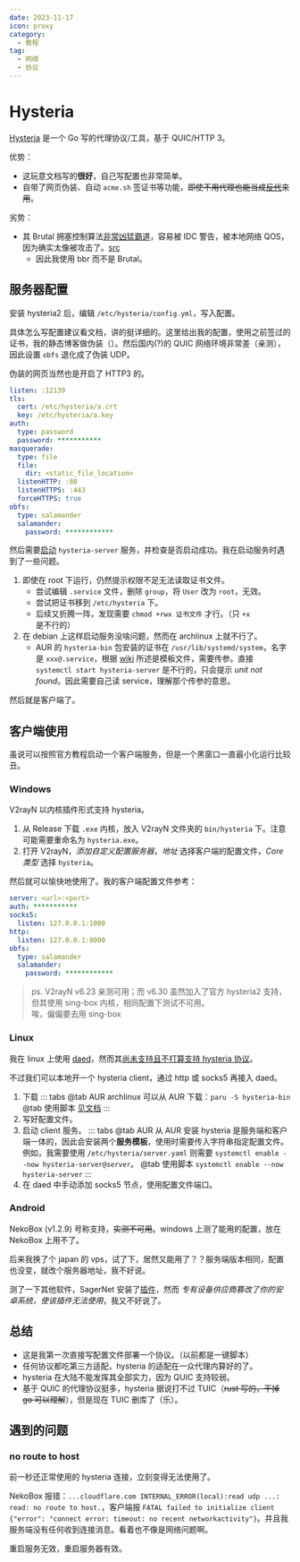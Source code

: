 ```yaml
---
date: 2023-11-17
icon: proxy
category:
  - 教程
tag:
  - 网络
  - 协议
---
```


# Hysteria

[Hysteria](https://v2.hysteria.network/zh/) 是一个 Go 写的代理协议/工具，基于 QUIC/HTTP 3。

优势：

- 这玩意文档写的**很好**，自己写配置也非常简单。
- 自带了网页伪装、自动 `acme.sh` 签证书等功能，~~即使不用代理也能当成[反代](../reverse_proxy.md)来用~~。

劣势：

- 其 Brutal 拥塞控制算法[非常凶猛霸道](https://v2.hysteria.network/zh/docs/misc/Hysteria-Brutal/#q-hysteria_1)，容易被 IDC 警告，被本地网络 QOS，因为确实太像被攻击了。[src](https://www.youtube.com/watch?v=kTYfclAzy38)
  - 因此我使用 bbr 而不是 Brutal。

## 服务器配置

安装 hysteria2 后，编辑 `/etc/hysteria/config.yml`，写入配置。

具体怎么写配置建议看文档，讲的挺详细的。这里给出我的配置，使用之前签过的证书，我的静态博客做伪装（）。然后国内(?)的 QUIC 网络环境非常差（亲测），因此设置 `obfs` 退化成了伪装 UDP。

伪装的网页当然也是开启了 HTTP3 的。

```yml
listen: :12139
tls:
  cert: /etc/hysteria/a.crt
  key: /etc/hysteria/a.key
auth:
  type: password
  password: ***********
masquerade:
  type: file
  file:
    dir: <static_file_location>
  listenHTTP: :80
  listenHTTPS: :443
  forceHTTPS: true
obfs:
  type: salamander
  salamander:
    password: ************
```

然后需要[启动](../linux/basic.md#服务) `hysteria-server` 服务，并检查是否启动成功。我在启动服务时遇到了一些问题。

1. 即使在 root 下运行，仍然提示权限不足无法读取证书文件。
   - 尝试编辑 `.service` 文件，删除 `group`，将 `User` 改为 `root`，无效。
   - 尝试把证书移到 `/etc/hysteria` 下。
   - 后续又折腾一阵，发现需要 `chmod +rwx 证书文件` 才行。（只 `+x` 是不行的）
2. 在 debian 上这样启动服务没啥问题，然而在 archlinux 上就不行了。
   - AUR 的 `hysteria-bin` 包安装的证书在 `/usr/lib/systemd/system`，名字是 `xxx@.service`，根据 [wiki](https://wiki.archlinux.org/title/systemd#Using_units) 所述是模板文件，需要传参。直接 `systemctl start hysteria-server` 是不行的，只会提示 _unit not found_。因此需要自己读 service，理解那个传参的意思。

然后就是客户端了。

## 客户端使用

虽说可以按照官方教程启动一个客户端服务，但是一个黑窗口一直最小化运行比较丑。

### Windows

V2rayN 以内核插件形式支持 hysteria。

1. 从 Release 下载 `.exe` 内核，放入 V2rayN 文件夹的 `bin/hysteria` 下。注意可能需要重命名为 `hysteria.exe`。
2. 打开 V2rayN，_添加自定义配置服务器_，_地址_ 选择客户端的配置文件，_Core 类型_ 选择 `hysteria`。

然后就可以愉快地使用了。我的客户端配置文件参考：

```yml
server: <url>:<port>
auth: ***********
socks5:
  listen: 127.0.0.1:1080
http:
  listen: 127.0.0.1:8000
obfs:
  type: salamander
  salamander:
    password: ************
```

> ps. V2rayN v6.23 亲测可用；而 v6.30 虽然加入了官方 hysteria2 支持，但其使用 sing-box 内核，相同配置下测试不可用。  
> 唉，偏偏要去用 sing-box

### Linux

我在 linux 上使用 [daed](./proxy_software.md#daed)，然而其[尚未支持且不打算支持 hysteria 协议](https://github.com/daeuniverse/dae/issues/48)。

不过我们可以本地开一个 hysteria client，通过 http 或 socks5 再接入 daed。

1. 下载
   ::: tabs
   @tab AUR
   archlinux 可以从 AUR 下载：`paru -S hysteria-bin`
   @tab 使用脚本
   [见文档](https://v2.hysteria.network/zh/docs/getting-started/Installation/#linux)
   :::
2. 写好配置文件。
3. 启动 client 服务。
   ::: tabs
   @tab AUR
   从 AUR 安装 hysteria 是服务端和客户端一体的，因此会安装两个**服务模板**，使用时需要传入字符串指定配置文件。例如，我需要使用 `/etc/hysteria/server.yaml` 则需要 `systemctl enable --now hysteria-server@server`。
   @tab 使用脚本
   `systemctl enable --now hysteria-server`
   :::
4. 在 daed 中手动添加 socks5 节点，使用配置文件端口。

### Android

NekoBox (v1.2.9) 号称支持，~~实测不可用~~。windows 上测了能用的配置，放在 NekoBox 上用不了。

后来我换了个 japan 的 vps，试了下，居然又能用了？？服务端版本相同，配置也没变，就改个服务器地址，我不好说。

测了一下其他软件，SagerNet 安装了[插件](https://github.com/SagerNet/SagerNet/releases/tag/hysteria-plugin-1.3.5)，然而 _专有设备供应商篡改了你的安卓系统，使该插件无法使用_，我又不好说了。

## 总结

- 这是我第一次直接写配置文件部署一个协议。（以前都是一键脚本）
- 任何协议都吃第三方适配，hysteria 的适配在一众代理内算好的了。
- hysteria 在大陆不能发挥其全部实力，因为 QUIC 支持较弱。
- 基于 QUIC 的代理协议挺多，hysteria 据说打不过 TUIC（~~rust 写的，干掉 go 可以理解~~），但是现在 TUIC 删库了（乐）。

## 遇到的问题

### no route to host

前一秒还正常使用的 hysteria 连接，立刻变得无法使用了。

NekoBox 报错：`...cloudflare.com INTERNAL_ERROR(local):read udp ...: read: no route to host.`，客户端报 `FATAL failed to initialize client {"error": "connect error: timeout: no recent networkactivity"}`。并且我服务端没有任何收到连接消息。看着也不像是网络问题啊。

重启服务无效，重启服务器有效。
